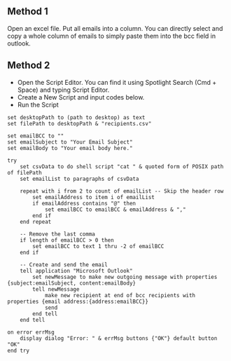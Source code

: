 ## Method 1

Open an excel file. Put all emails into a column. You can directly select and copy a whole column of emails to simply paste them into the bcc field in outlook.

## Method 2


- Open the Script Editor. You can find it using Spotlight Search (Cmd + Space) and typing Script Editor.
- Create a New Script and input codes below.
- Run the Script

```
set desktopPath to (path to desktop) as text
set filePath to desktopPath & "recipients.csv"

set emailBCC to ""
set emailSubject to "Your Email Subject"
set emailBody to "Your email body here."

try
    set csvData to do shell script "cat " & quoted form of POSIX path of filePath
    set emailList to paragraphs of csvData
    
    repeat with i from 2 to count of emailList -- Skip the header row
        set emailAddress to item i of emailList
        if emailAddress contains "@" then
            set emailBCC to emailBCC & emailAddress & ","
        end if
    end repeat
    
    -- Remove the last comma
    if length of emailBCC > 0 then
        set emailBCC to text 1 thru -2 of emailBCC
    end if
    
    -- Create and send the email
    tell application "Microsoft Outlook"
        set newMessage to make new outgoing message with properties {subject:emailSubject, content:emailBody}
        tell newMessage
            make new recipient at end of bcc recipients with properties {email address:{address:emailBCC}}
            send
        end tell
    end tell
    
on error errMsg
    display dialog "Error: " & errMsg buttons {"OK"} default button "OK"
end try


```
